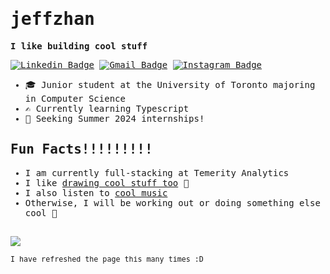 <samp>
  

# jeffzhan
**I like building cool stuff**

[![Linkedin Badge](https://img.shields.io/badge/-linkedin-blue?style=flat-square&logo=Linkedin&logoColor=white&link=https://www.linkedin.com/in/jeffery-zhan/)](https://www.linkedin.com/in/jeffery-zhan/)
[![Gmail Badge](https://img.shields.io/badge/-jefferyzhan84@gmail.com-c14438?style=flat-square&logo=Gmail&logoColor=white&link=mailto:jefferyzhan84@gmail.com)](mailto:jefferyzhan84@gmail.com)
[![Instagram Badge](https://img.shields.io/badge/@jeffzhan_-f5307d?style=flat-square&logo=Instagram&logoColor=white)](https://www.instagram.com/jeffzhan_/)

- :mortar_board: Junior student at the University of Toronto majoring in Computer Science
- :writing_hand: Currently learning Typescript
- :eyes: Seeking Summer 2024 internships!

## Fun Facts!!!!!!!!!
- I am currently full-stacking at Temerity Analytics
- I like [drawing cool stuff too](https://twitter.com/BOKO_twt) 🥰
- I also listen to [cool music](https://open.spotify.com/user/12181977629?si=a0d530d2eee04d8d)
- Otherwise, I will be working out or doing something else cool 🤔
##

![](https://komarev.com/ghpvc/?username=jeffzhan&color=33FFBB)

<sup> I have refreshed the page this many times :D </sup>
</samp>

